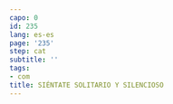```yaml
---
capo: 0
id: 235
lang: es-es
page: '235'
step: cat
subtitle: ''
tags:
- com
title: SIÉNTATE SOLITARIO Y SILENCIOSO
---
```

